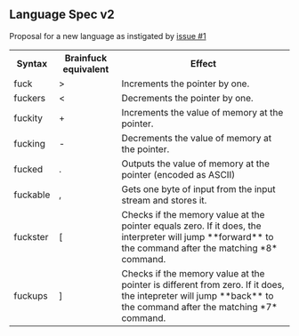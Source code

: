 Language Spec v2
--------
Proposal for a new language as instigated by [issue #1](https://github.com/jsimnz/fuckfuck/issues/1)

<table>
	<tr>
		<th>Syntax</th>
		<th>Brainfuck equivalent</th>
		<th>Effect</th>
	</tr>
	<tr>
		<td>fuck</td>
		<td>></td>
		<td>Increments the pointer by one.</td>
	</tr>
	<tr>
		<td>fuckers</td>
		<td><</td>
		<td>Decrements the pointer by one.</td>
	</tr>
	<tr>
		<td>fuckity</td>
		<td>+</td>
		<td>Increments the value of memory at the pointer.</td>
	</tr>
	<tr>
		<td>fucking</td>
		<td>-</td>
		<td>Decrements the value of memory at the pointer.</td>
	</tr>
	<tr>
		<td>fucked</td>
		<td>.</td>
		<td>Outputs the value of memory at the pointer (encoded as ASCII)</td>
	</tr>
	<tr>
		<td>fuckable</td>
		<td>,</td>
		<td>Gets one byte of input from the input stream and stores it.</td>
	</tr>
	<tr>
		<td>fuckster</td>
		<td>[</td>
		<td>Checks if the memory value at the pointer equals zero. If it does, the interpreter will jump **forward** to the command after the matching *8* command.</td>
	</tr>
	<tr>
		<td>fuckups</td>
		<td>]</td>
		<td>Checks if the memory value at the pointer is different from zero. If it does, the intepreter will jump **back** to the command after the matching *7* command.</td>
	</tr>
</td>

